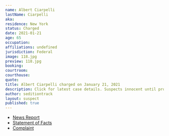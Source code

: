 ```yaml
---
name: Albert Ciarpelli
lastName: Ciarpelli
aka: 
residence: New York
status: Charged
date: 2021-01-21
age: 65
occupation: 
affiliations: undefined
jurisdiction: Federal
image: 118.jpg
preview: 118.jpg
booking: 
courtroom: 
courthouse: 
quote: 
title: Albert Ciarpelli charged on January 21, 2021
description: Click for latest case details. Suspects innocent until proven guilty.
author: seditiontrack
layout: suspect
published: true
---
```

- [News Report](https://www.syracuse.com/crime/2021/01/syracuse-man-charged-in-dc-riots-called-time-inside-the-capitol-a-little-adventure.html)
- [Statement of Facts](https://www.justice.gov/opa/page/file/1353446/download)
- [Complaint](https://www.justice.gov/opa/page/file/1353441/download)
